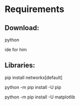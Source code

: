 # Requirements

## Download:

python

ide for him

## Libraries:

pip install networkx[default]

python -m pip install -U pip

python -m pip install -U matplotlib
